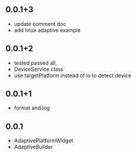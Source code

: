 ## 0.0.1+3

- update comment doc
- add linux adaptive example

## 0.0.1+2

- tested passed all,
- DeviceService class
- use targetPlatform instead of io to detect device

## 0.0.1+1

- format and log

## 0.0.1

- AdaptivePlatformWidget
- AdaptiveBuilder
